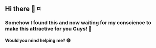 ## Hi there 👋 ⌑
### Somehow I found this and now waiting for my conscience to make this attractive for you Guys! :pleading_face:

#### Would you mind helping me? :sweat_smile:
<!--
**abhinavsri360/abhinavsri360** is a ✨ _special_ ✨ repository because its `README.md` (this file) appears on your GitHub profile.

Here are some ideas to get you started:

- 🔭 I’m currently working on ...
- 🌱 I’m currently learning ...
- 👯 I’m looking to collaborate on ...
- 🤔 I’m looking for help with ...
- 💬 Ask me about ...
- 📫 How to reach me: ...
- 😄 Pronouns: ...
- ⚡ Fun fact: ...
-->
